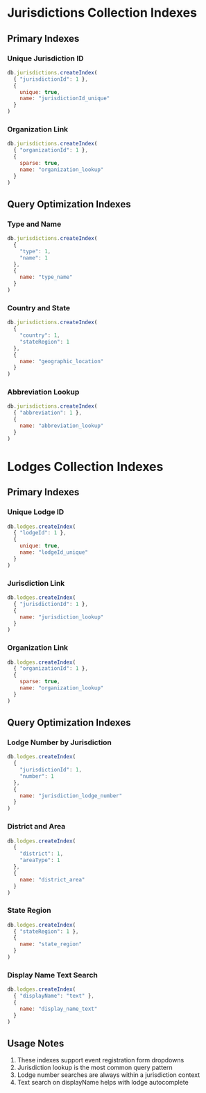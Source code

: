 # Jurisdictions Collection Indexes

## Primary Indexes

### Unique Jurisdiction ID
```javascript
db.jurisdictions.createIndex(
  { "jurisdictionId": 1 },
  { 
    unique: true,
    name: "jurisdictionId_unique"
  }
)
```

### Organization Link
```javascript
db.jurisdictions.createIndex(
  { "organizationId": 1 },
  { 
    sparse: true,
    name: "organization_lookup"
  }
)
```

## Query Optimization Indexes

### Type and Name
```javascript
db.jurisdictions.createIndex(
  { 
    "type": 1,
    "name": 1
  },
  { 
    name: "type_name"
  }
)
```

### Country and State
```javascript
db.jurisdictions.createIndex(
  { 
    "country": 1,
    "stateRegion": 1
  },
  { 
    name: "geographic_location"
  }
)
```

### Abbreviation Lookup
```javascript
db.jurisdictions.createIndex(
  { "abbreviation": 1 },
  { 
    name: "abbreviation_lookup"
  }
)
```

# Lodges Collection Indexes

## Primary Indexes

### Unique Lodge ID
```javascript
db.lodges.createIndex(
  { "lodgeId": 1 },
  { 
    unique: true,
    name: "lodgeId_unique"
  }
)
```

### Jurisdiction Link
```javascript
db.lodges.createIndex(
  { "jurisdictionId": 1 },
  { 
    name: "jurisdiction_lookup"
  }
)
```

### Organization Link
```javascript
db.lodges.createIndex(
  { "organizationId": 1 },
  { 
    sparse: true,
    name: "organization_lookup"
  }
)
```

## Query Optimization Indexes

### Lodge Number by Jurisdiction
```javascript
db.lodges.createIndex(
  { 
    "jurisdictionId": 1,
    "number": 1
  },
  { 
    name: "jurisdiction_lodge_number"
  }
)
```

### District and Area
```javascript
db.lodges.createIndex(
  { 
    "district": 1,
    "areaType": 1
  },
  { 
    name: "district_area"
  }
)
```

### State Region
```javascript
db.lodges.createIndex(
  { "stateRegion": 1 },
  { 
    name: "state_region"
  }
)
```

### Display Name Text Search
```javascript
db.lodges.createIndex(
  { "displayName": "text" },
  { 
    name: "display_name_text"
  }
)
```

## Usage Notes
1. These indexes support event registration form dropdowns
2. Jurisdiction lookup is the most common query pattern
3. Lodge number searches are always within a jurisdiction context
4. Text search on displayName helps with lodge autocomplete